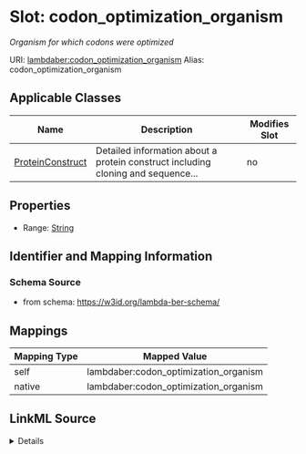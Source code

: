 

# Slot: codon_optimization_organism 


_Organism for which codons were optimized_





URI: [lambdaber:codon_optimization_organism](https://w3id.org/lambda-ber-schema/codon_optimization_organism)
Alias: codon_optimization_organism

<!-- no inheritance hierarchy -->





## Applicable Classes

| Name | Description | Modifies Slot |
| --- | --- | --- |
| [ProteinConstruct](ProteinConstruct.md) | Detailed information about a protein construct including cloning and sequence... |  no  |






## Properties

* Range: [String](String.md)




## Identifier and Mapping Information






### Schema Source


* from schema: https://w3id.org/lambda-ber-schema/




## Mappings

| Mapping Type | Mapped Value |
| ---  | ---  |
| self | lambdaber:codon_optimization_organism |
| native | lambdaber:codon_optimization_organism |




## LinkML Source

<details>
```yaml
name: codon_optimization_organism
description: Organism for which codons were optimized
from_schema: https://w3id.org/lambda-ber-schema/
rank: 1000
alias: codon_optimization_organism
owner: ProteinConstruct
domain_of:
- ProteinConstruct
range: string

```
</details>